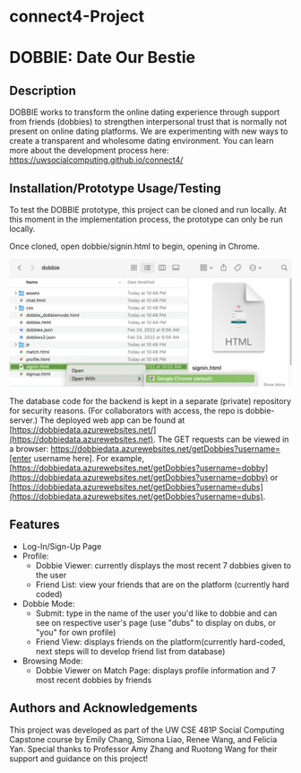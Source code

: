 # connect4-Project
# DOBBIE: Date Our Bestie

## Description
DOBBIE works to transform the online dating experience through support from friends (dobbies) to strengthen interpersonal trust that is normally not present on online dating platforms. We are experimenting with new ways to create a transparent and wholesome dating environment. You can learn more about the development process here: https://uwsocialcomputing.github.io/connect4/

## Installation/Prototype Usage/Testing
To test the DOBBIE prototype, this project can be cloned and run locally. At this moment in the implementation process, the prototype can only be run locally.

Once cloned, open dobbie/signin.html to begin, opening in Chrome.

![instructions](./dobbie/assets/openscreenshot.png)

The database code for the backend is kept in a separate (private) repository for security reasons. (For collaborators with access, the repo is dobbie-server.)
The deployed web app can be found at [https://dobbiedata.azurewebsites.net/](https://dobbiedata.azurewebsites.net).
The GET requests can be viewed in a browser: https://dobbiedata.azurewebsites.net/getDobbies?username=[enter username here]. For example, [https://dobbiedata.azurewebsites.net/getDobbies?username=dobby](https://dobbiedata.azurewebsites.net/getDobbies?username=dobby) or [https://dobbiedata.azurewebsites.net/getDobbies?username=dubs](https://dobbiedata.azurewebsites.net/getDobbies?username=dubs).

## Features
- Log-In/Sign-Up Page
- Profile: 
    - Dobbie Viewer: currently displays the most recent 7 dobbies given to the user
    - Friend List: view your friends that are on the platform (currently hard coded)
- Dobbie Mode: 
    - Submit: type in the name of the user you'd like to dobbie and can see on respective user's page (use "dubs" to display on dubs, or "you" for own profile)
    - Friend View: displays friends on the platform(currently hard-coded, next steps will to develop friend list from database)
- Browsing Mode: 
    - Dobbie Viewer on Match Page: displays profile information and 7 most recent dobbies by friends

## Authors and Acknowledgements
This project was developed as part of the UW CSE 481P Social Computing Capstone course by Emily Chang, Simona Liao, Renee Wang, and Felicia Yan. 
Special thanks to Professor Amy Zhang and Ruotong Wang for their support and guidance on this project!

